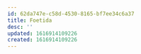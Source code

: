 ```yaml
---
id: 62da747e-c58d-4530-8165-bf7ee34c6a37
title: Foetida
desc: ''
updated: 1616914109226
created: 1616914109226
---
```


